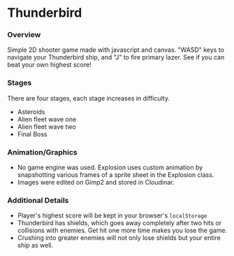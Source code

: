 # Thunderbird

### Overview

Simple 2D shooter game made with javascript and canvas. "WASD" keys to navigate your Thunderbird ship, and "J" to fire primary lazer. See if you can beat your own highest score!

### Stages
There are four stages, each stage increases in difficulty.
* Asteroids
* Alien fleet wave one
* Alien fleet wave two
* Final Boss

### Animation/Graphics

* No game engine was used. Explosion uses custom animation by snapshotting various frames of a sprite sheet in the Explosion class.
* Images were edited on Gimp2 and stored in Cloudinar.

### Additional Details

* Player's highest score will be kept in your browser's `localStorage`
* Thunderbird has shields, which goes away completely after two hits or collisions with enemies. Get hit one more time makes you lose the game.
* Crushing into greater enemies will not only lose shields but your entire ship as well.
